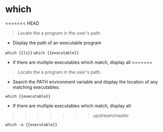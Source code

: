 # which

<<<<<<< HEAD
> Locate the a program in the user's path

- Display the path of an executable program

`which {{ls}}`
`which {{executable}}`

- If there are multiple executables which match, display all 
=======
> Locate the a program in the user's path.

- Search the PATH environment variable and display the location of any matching executables:

`which {{executable}}`

- If there are multiple executables which match, display all:
>>>>>>> upstream/master

`which -a {{executable}}`

